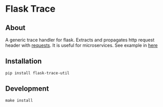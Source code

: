 # Flask Trace

## About

A generic trace handler for flask. Extracts and propagates http request header with [requests](https://docs.python-requests.org/en/master/). It is useful for microservices. See example in [here](flask_trace_util/__init__.py)

## Installation

`pip install flask-trace-util`

## Development

`make install`

